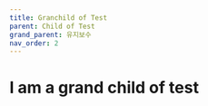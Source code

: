```yaml
---
title: Granchild of Test
parent: Child of Test
grand_parent: 유지보수
nav_order: 2
---
```


# I am a grand child of test
